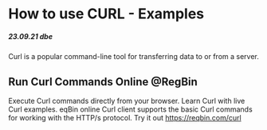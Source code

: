 # How to use CURL - Examples
##### 23.09.21 dbe

Curl is a popular command-line tool for transferring data to or from a server. 

## Run Curl Commands Online @RegBin
Execute Curl commands directly from your browser. Learn Curl with live Curl examples.
eqBin online Curl client supports the basic Curl commands for working with the HTTP/s protocol.
Try it out https://reqbin.com/curl

